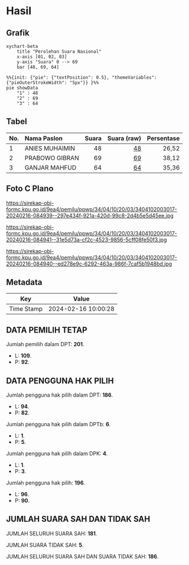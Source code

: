 # Hasil

## Grafik

```mermaid
xychart-beta
    title "Perolehan Suara Nasional"
    x-axis [01, 02, 03]
    y-axis "Suara" 0 --> 69
    bar [48, 69, 64]
```

```mermaid
%%{init: {"pie": {"textPosition": 0.5}, "themeVariables": {"pieOuterStrokeWidth": "5px"}} }%%
pie showData
    "1" : 48
    "2" : 69
    "3" : 64
```

## Tabel

| No. | Nama Paslon    | Suara | Suara (raw) | Persentase |
|:--- |:-------------- | -----:| -----------:| ----------:|
| 1   | ANIES MUHAIMIN | 48    | [48][p-1]   | 26,52      |
| 2   | PRABOWO GIBRAN | 69    | [69][p-2]   | 38,12      |
| 3   | GANJAR MAHFUD  | 64    | [64][p-3]   | 35,36      |


[p-1]: https://github.com/gigit-pemilu/pemilu-2024/blob/main/pilpres/hitung-suara/sub/34-di-yogyakarta/sub/04-sleman/sub/10-kalasan/sub/2003-tamanmartani/sub/017-tps/sub/paslon-1.txt
[p-2]: https://github.com/gigit-pemilu/pemilu-2024/blob/main/pilpres/hitung-suara/sub/34-di-yogyakarta/sub/04-sleman/sub/10-kalasan/sub/2003-tamanmartani/sub/017-tps/sub/paslon-2.txt
[p-3]: https://github.com/gigit-pemilu/pemilu-2024/blob/main/pilpres/hitung-suara/sub/34-di-yogyakarta/sub/04-sleman/sub/10-kalasan/sub/2003-tamanmartani/sub/017-tps/sub/paslon-3.txt

## Foto C Plano

https://sirekap-obj-formc.kpu.go.id/9ea4/pemilu/ppwp/34/04/10/20/03/3404102003017-20240216-084939--297e434f-921a-420d-99c8-2d4b5e5d45ee.jpg

https://sirekap-obj-formc.kpu.go.id/9ea4/pemilu/ppwp/34/04/10/20/03/3404102003017-20240216-084941--31e5d73a-cf2c-4523-9856-5cff08fe50f3.jpg

https://sirekap-obj-formc.kpu.go.id/9ea4/pemilu/ppwp/34/04/10/20/03/3404102003017-20240216-084940--ed278e9c-6292-463a-986f-7caf5b1948bd.jpg


## Metadata

| Key        | Value               |
| ---------- | ------------------- |
| Time Stamp | 2024-02-16 10:00:28 |


## DATA PEMILIH TETAP

Jumlah pemilih dalam DPT: **201**.
 * L: **109**.
 * P: **92**.

## DATA PENGGUNA HAK PILIH

Jumlah pengguna hak pilih dalam DPT: **186**.
 * L: **94**.
 * P: **82**.

Jumlah pengguna hak pilih dalam DPTb: **6**.
 * L: **1**.
 * P: **5**.

Jumlah pengguna hak pilih dalam DPK: **4**.
 * L: **1**.
 * P: **3**.

Jumlah pengguna hak pilih: **196**.
 * L: **96**.
 * P: **90**.

## JUMLAH SUARA SAH DAN TIDAK SAH

JUMLAH SELURUH SUARA SAH: **181**.

JUMLAH SUARA TIDAK SAH: **5**.

JUMLAH SELURUH SUARA SAH DAN SUARA TIDAK SAH: **186**.


